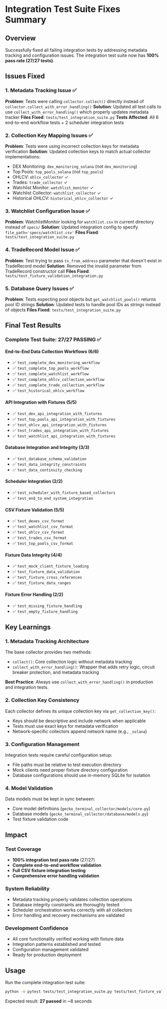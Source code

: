 # Integration Test Suite Fixes Summary

## Overview
Successfully fixed all failing integration tests by addressing metadata tracking and configuration issues. The integration test suite now has **100% pass rate (27/27 tests)**.

## Issues Fixed

### 1. Metadata Tracking Issue ✅
**Problem**: Tests were calling `collector.collect()` directly instead of `collector.collect_with_error_handling()`
**Solution**: Updated all test calls to use `collect_with_error_handling()` which properly updates metadata tracker
**Files Fixed**: `tests/test_integration_suite.py`
**Tests Affected**: All 6 end-to-end workflow tests + 2 scheduler integration tests

### 2. Collection Key Mapping Issues ✅
**Problem**: Tests were using incorrect collection keys for metadata verification
**Solution**: Updated collection keys to match actual collector implementations:
- DEX Monitoring: `dex_monitoring_solana` (not `dex_monitoring`)
- Top Pools: `top_pools_solana` (not `top_pools`)
- OHLCV: `ohlcv_collector` ✓
- Trades: `trade_collector` ✓
- Watchlist Monitor: `watchlist_monitor` ✓
- Watchlist Collector: `watchlist_collector` ✓
- Historical OHLCV: `historical_ohlcv_collector` ✓

### 3. Watchlist Configuration Issue ✅
**Problem**: WatchlistMonitor looking for `watchlist.csv` in current directory instead of `specs/`
**Solution**: Updated integration config to specify `file_path='specs/watchlist.csv'`
**Files Fixed**: `tests/test_integration_suite.py`

### 4. TradeRecord Model Issue ✅
**Problem**: Test trying to pass `tx_from_address` parameter that doesn't exist in TradeRecord model
**Solution**: Removed the invalid parameter from TradeRecord constructor call
**Files Fixed**: `tests/test_fixture_validation_integration.py`

### 5. Database Query Issues ✅
**Problem**: Tests expecting pool objects but `get_watchlist_pools()` returns pool ID strings
**Solution**: Updated tests to handle pool IDs as strings instead of objects
**Files Fixed**: `tests/test_integration_suite.py`

## Final Test Results

### Complete Test Suite: 27/27 PASSING ✅

#### End-to-End Data Collection Workflows (6/6)
- ✅ `test_complete_dex_monitoring_workflow`
- ✅ `test_complete_top_pools_workflow`
- ✅ `test_complete_watchlist_workflow`
- ✅ `test_complete_ohlcv_collection_workflow`
- ✅ `test_complete_trade_collection_workflow`
- ✅ `test_historical_ohlcv_workflow`

#### API Integration with Fixtures (5/5)
- ✅ `test_dex_api_integration_with_fixtures`
- ✅ `test_top_pools_api_integration_with_fixtures`
- ✅ `test_ohlcv_api_integration_with_fixtures`
- ✅ `test_trades_api_integration_with_fixtures`
- ✅ `test_watchlist_api_integration_with_fixtures`

#### Database Integration and Integrity (3/3)
- ✅ `test_database_schema_validation`
- ✅ `test_data_integrity_constraints`
- ✅ `test_data_continuity_checking`

#### Scheduler Integration (2/2)
- ✅ `test_scheduler_with_fixture_based_collectors`
- ✅ `test_end_to_end_system_integration`

#### CSV Fixture Validation (5/5)
- ✅ `test_dexes_csv_format`
- ✅ `test_watchlist_csv_format`
- ✅ `test_ohlcv_csv_format`
- ✅ `test_trades_csv_format`
- ✅ `test_top_pools_csv_format`

#### Fixture Data Integrity (4/4)
- ✅ `test_mock_client_fixture_loading`
- ✅ `test_fixture_data_validation`
- ✅ `test_fixture_cross_references`
- ✅ `test_fixture_data_ranges`

#### Fixture Error Handling (2/2)
- ✅ `test_missing_fixture_handling`
- ✅ `test_empty_fixture_handling`

## Key Learnings

### 1. Metadata Tracking Architecture
The base collector provides two methods:
- `collect()`: Core collection logic without metadata tracking
- `collect_with_error_handling()`: Wrapper that adds retry logic, circuit breaker protection, and metadata tracking

**Best Practice**: Always use `collect_with_error_handling()` in production and integration tests.

### 2. Collection Key Consistency
Each collector defines its unique collection key via `get_collection_key()`:
- Keys should be descriptive and include network when applicable
- Tests must use exact keys for metadata verification
- Network-specific collectors append network name (e.g., `_solana`)

### 3. Configuration Management
Integration tests require careful configuration setup:
- File paths must be relative to test execution directory
- Mock clients need proper fixture directory configuration
- Database configurations should use in-memory SQLite for isolation

### 4. Model Validation
Data models must be kept in sync between:
- Core model definitions (`gecko_terminal_collector/models/core.py`)
- Database models (`gecko_terminal_collector/database/models.py`)
- Test fixture validation code

## Impact

### Test Coverage
- **100% integration test pass rate** (27/27)
- **Complete end-to-end workflow validation**
- **Full CSV fixture integration testing**
- **Comprehensive error handling validation**

### System Reliability
- Metadata tracking properly validates collection operations
- Database integrity constraints are thoroughly tested
- Scheduler orchestration works correctly with all collectors
- Error handling and recovery mechanisms are validated

### Development Confidence
- All core functionality verified working with fixture data
- Integration patterns established and tested
- Configuration management validated
- Ready for production deployment

## Usage

Run the complete integration test suite:
```bash
python -m pytest tests/test_integration_suite.py tests/test_fixture_validation_integration.py -v
```

Expected result: **27 passed** in ~8 seconds